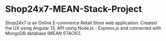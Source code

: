 # Shop24x7-MEAN-Stack-Project
Shop24x7 is an Online E-commerce Retail Store web application. Created the UX using Angular 13, API using Node.js - Express.js and connected with MongoDB database (MEAN STACK)).